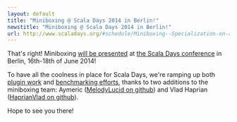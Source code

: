 ```yaml
---
layout: default
title: "Miniboxing @ Scala Days 2014 in Berlin!"
newstitle: "Miniboxing @ Scala Days 2014 in Berlin!"
url: http://www.scaladays.org/#schedule/Miniboxing--Specialization-on-a-Diet
---
```


<!-- jekyll don't be stupid -->

That's right! Miniboxing <a href="http://www.scaladays.org/#schedule/Miniboxing--Specialization-on-a-Diet" target="_blank">will be presented</a> at <a href="http://www.scaladays.org/" target="_blank">the Scala Days conference</a> in Berlin, 16th-18th of June 2014!

To have all the coolness in place for Scala Days, we're ramping up both <a href="https://github.com/miniboxing/miniboxing-plugin/graphs/contributors" target="_blank">plugin work</a> and <a href="https://github.com/MelodyLucid/freezing-ironman" target="_blank">benchmarking efforts</a>, thanks to two additions to the miniboxing team: Aymeric (<a href="https://github.com/MelodyLucid" target="_blank">MelodyLucid on github</a>) and Vlad Haprian (<a href="https://github.com/HaprianVlad" target="_blank">HaprianVlad on github</a>).

Hope to see you there!